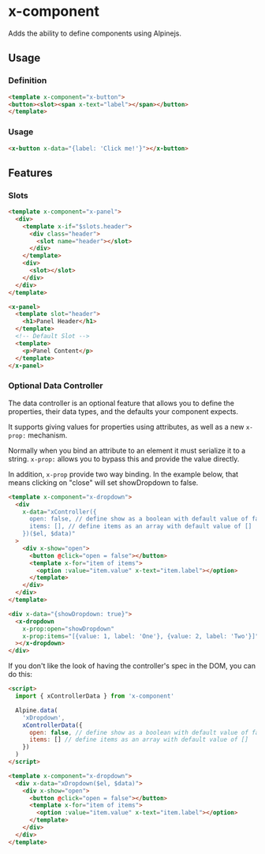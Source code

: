 # x-component

Adds the ability to define components using Alpinejs.

## Usage

### Definition

```html
<template x-component="x-button">
<button><slot><span x-text="label"></span></button>
</template>
```

### Usage

```html
<x-button x-data="{label: 'Click me!'}"></x-button>
```

## Features

### Slots

```html
<template x-component="x-panel">
  <div>
    <template x-if="$slots.header">
      <div class="header">
        <slot name="header"></slot>
      </div>
    </template>
    <div>
      <slot></slot>
    </div>
  </div>
</template>

<x-panel>
  <template slot="header">
    <h1>Panel Header</h1>
  </template>
  <!-- Default Slot -->
  <template>
    <p>Panel Content</p>
  </template>
</x-panel>
```

### Optional Data Controller

The data controller is an optional feature that allows you to define the properties, their data types, and the defaults your component expects.

It supports giving values for properties using attributes, as well as a new `x-prop:` mechanism.

Normally when you bind an attribute to an element it must serialize it to a string. `x-prop:` allows you to bypass this and provide the value directly.

In addition, `x-prop` provide two way binding. In the example below, that means clicking on "close" will set showDropdown to false.

```html
<template x-component="x-dropdown">
  <div
    x-data="xController({
      open: false, // define show as a boolean with default value of false
      items: [], // define items as an array with default value of []
    })($el, $data)"
  >
    <div x-show="open">
      <button @click="open = false"></button>
      <template x-for="item of items">
        <option :value="item.value" x-text="item.label"></option>
      </template>
    </div>
  </div>
</template>

<div x-data="{showDropdown: true}">
  <x-dropdown
    x-prop:open="showDropdown"
    x-prop:items="[{value: 1, label: 'One'}, {value: 2, label: 'Two'}]"
  ></x-dropdown>
</div>
```

If you don't like the look of having the controller's spec in the DOM, you can do this:

```html
<script>
  import { xControllerData } from 'x-component'

  Alpine.data(
    'xDropdown',
    xControllerData({
      open: false, // define show as a boolean with default value of false
      items: [] // define items as an array with default value of []
    })
  )
</script>

<template x-component="x-dropdown">
  <div x-data="xDropdown($el, $data)">
    <div x-show="open">
      <button @click="open = false"></button>
      <template x-for="item of items">
        <option :value="item.value" x-text="item.label"></option>
      </template>
    </div>
  </div>
</template>
```
